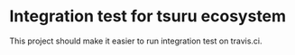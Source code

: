 # Integration test for tsuru ecosystem

This project should make it easier to run integration test on travis.ci.
